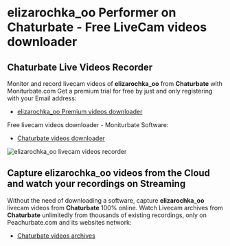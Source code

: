 # elizarochka_oo Performer on Chaturbate - Free LiveCam videos downloader

## Chaturbate Live Videos Recorder

Monitor and record livecam videos of **elizarochka_oo** from **Chaturbate** with Moniturbate.com
Get a premium trial for free by just and only registering with your Email address:
* [elizarochka_oo Premium videos downloader](https://moniturbate.com/request-demo-licence-key.html)

Free livecam videos downloader - Moniturbate Software:
* [Chaturbate videos downloader](https://moniturbate.com/moniturbate-download-software.html)

![elizarochka_oo livecam videos recorder](https://peachurnet.com/templates/moniturbate-software.png)


## Capture elizarochka_oo videos from the Cloud and watch your recordings on Streaming

Without the need of downloading a software, capture **elizarochka_oo** livecam videos from **Chaturbate** 100% online.
Watch Livecam archives from **Chaturbate** unlimitedly from thousands of existing recordings, only on Peachurbate.com and its websites network:
* [Chaturbate videos archives](https://peachurnet.com/)